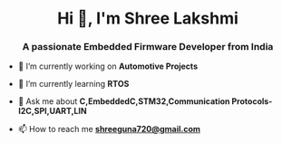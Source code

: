<h1 align="center">Hi 👋, I'm Shree Lakshmi</h1>
<h3 align="center">A passionate Embedded Firmware Developer from India</h3>

- 🔭 I’m currently working on **Automotive Projects**

- 🌱 I’m currently learning **RTOS**

- 💬 Ask me about **C,EmbeddedC,STM32,Communication Protocols-I2C,SPI,UART,LIN**

- 📫 How to reach me **shreeguna720@gmail.com**



